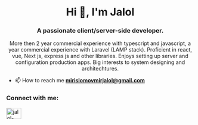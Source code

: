 <h1 align="center">Hi 👋, I'm Jalol</h1>
<h3 align="center">A passionate client/server-side developer.</h3>
<p align="center">More then 2 year commercial experience with typescript and javascript, a year commercial experience with Laravel (LAMP stack). Proficient in react, vue, Next js, express js and other libraries. Enjoys setting up server and configuration production apps. Big interests to system designing and architechtures.</p> 

- 📫 How to reach me **mirislomovmirjalol@gmail.com**

<h3 align="left">Connect with me:</h3>
<p align="left">
<a href="https://linkedin.com/in/jalol-mirislomov-5b235a1a5" target="blank"><img align="center" src="https://raw.githubusercontent.com/rahuldkjain/github-profile-readme-generator/master/src/images/icons/Social/linked-in-alt.svg" alt="jalol-mirislomov-5b235a1a5" height="30" width="40" /></a>
</p>
